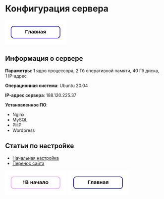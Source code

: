 # Конфигурация сервера

[![to-main](https://github.com/Project-Frogger/Wiki/blob/main/img/common/to-main.png?raw=true)](https://github.com/Project-Frogger/Wiki)

## Информация о cервере

**Параметры**: 1 ядро процессора, 2 Гб оперативной памяти, 40 Гб диска, 1 IP-адрес

**Операционная система**: Ubuntu 20.04

**IP-адрес сервера**: 188.120.225.37

**Установленное ПО**:

- Nginx
- MySQL
- PHP
- Wordpress

## Статьи по настройке

- [Начальная настройка](https://github.com/Project-Frogger/Wiki/blob/main/server/start-config.md)
- [Перенос сайта](https://github.com/Project-Frogger/Wiki/blob/main/server/site-migration.md)

[![to-start](https://github.com/Project-Frogger/Wiki/blob/main/img/common/to-start.png?raw=true)](#) [![to-main](https://github.com/Project-Frogger/Wiki/blob/main/img/common/to-main.png?raw=true)](https://github.com/Project-Frogger/Wiki)